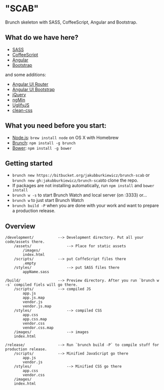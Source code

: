 # "SCAB"
Brunch skeleton with SASS, CoffeeScript, Angular and Bootstrap.

## What do we have here?
- [SASS](http://sass-lang.com/)
- [CoffeeScript](http://coffeescript.org/)
- [Angular](http://angularjs.org/)
- [Bootstrap](http://getbootstrap.com/)

and some additions:

- [Angular UI Router](https://github.com/angular-ui/ui-router)
- [Angular UI Bootstrap](https://github.com/angular-ui/bootstrap-bower)
- [jQuery](http://jquery.com/)
- [ngMin](https://github.com/btford/ngmin)
- [UglifyJS](https://github.com/mishoo/UglifyJS)
- [clean-css](https://github.com/GoalSmashers/clean-css)

## What you need before you start:
- [Node.js](http://nodejs.org/): `brew install node` on OS X with Homebrew
- [Brunch](http://brunch.io/): `npm install -g brunch`
- [Bower](http://bower.io/): `npm install -g bower`

## Getting started
- `brunch new https://bitbucket.org/jakubburkiewicz/brunch-scab` or `brunch new gh:jakubburkiewicz/brunch-scab`to clone the repo.
- If packages are not installing automatically, run `npm install` and `bower install`
- `brunch w -s` to start Brunch Watch and local server (on :3333) or...
- `brunch w` to just start Brunch Watch
- `brunch build -P` when you are done with your work and want to prepare a production release.

## Overview
	/development/			--> Development directory. Put all your code/assets there.
		/assets/				--> Place for static assets
			/images/
			index.html
		/scripts/			--> put CoffeScript files there
			.empty
		/styles/				--> put SASS files there
			appName.sass
			
	/build/					--> Preview directory. After you run `brunch w -s` compiled fiels will go there.
		/scripts/			--> compiled JS
			app.js
			app.js.map
			vendor.js
			vendor.js.map
		/styles/				--> compiled CSS
			app.css
			app.css.map
			vendor.css
			vendor.css.map
		/images/				--> images
		index.html
			
	/release/				--> Run `brunch build -P` to compile stuff for production release. 
		/scripts/			--> Minified JavaScript go there
			app.js
			vendor.js
		/styles/				--> Minified CSS go there
			app.css
			vendor.css
		/images/
		index.html
		
